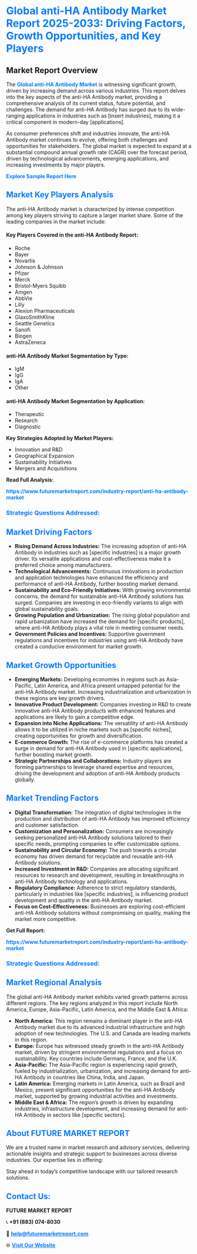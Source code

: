 <h1 style="color: #007BFF;">Global anti-HA Antibody Market Report 2025-2033: Driving Factors, Growth Opportunities, and Key Players</h1>

<section id="overview">
<h2>Market Report Overview</h2>
<p>The <a href="https://www.futuremarketreport.com/industry-report/anti-ha-antibody-market" style="color: #007BFF; text-decoration: none;"><strong>Global anti-HA Antibody Market</strong></a> is witnessing significant growth, driven by increasing demand across various industries. This report delves into the key aspects of the anti-HA Antibody market, providing a comprehensive analysis of its current status, future potential, and challenges. The demand for anti-HA Antibody has surged due to its wide-ranging applications in industries such as [insert industries], making it a critical component in modern-day [applications].</p>
<p>As consumer preferences shift and industries innovate, the anti-HA Antibody market continues to evolve, offering both challenges and opportunities for stakeholders. The global market is expected to expand at a substantial compound annual growth rate (CAGR) over the forecast period, driven by technological advancements, emerging applications, and increasing investments by major players.</p>
</section>

<section id="overview">
<p><a href="https://www.futuremarketreport.com/request-sample/reportId=64624" style="color: #007BFF; text-decoration: none;"><strong>Explore Sample Report Here</strong></a></p>
</section>

<section id="key-players">
<h2 style="color: #007BFF;">Market Key Players Analysis</h2>
<p>The anti-HA Antibody market is characterized by intense competition among key players striving to capture a larger market share. Some of the leading companies in the market include:</p>
<h4>Key Players Covered in the anti-HA Antibody Report:</h4>
<ul><li>Roche</li><li>Bayer</li><li>Novartis</li><li>Johnson &amp; Johnson</li><li>Pfizer</li><li>Merck</li><li>Bristol-Myers Squibb</li><li>Amgen</li><li>AbbVie</li><li>Lilly</li><li>Alexion Pharmaceuticals</li><li>GlaxoSmithKline</li><li>Seattle Genetics</li><li>Sanofi</li><li>Biogen</li><li>AstraZeneca</li></ul>
<h4>anti-HA Antibody Market Segmentation by Type:</h4>
<ul><li>IgM</li><li>IgG</li><li>IgA</li><li>Other</li></ul>

<h4>anti-HA Antibody Market Segmentation by Application:</h4>
<ul><li>Therapeutic</li><li>Research</li><li>Diagnostic</li></ul>
<p><strong>Key Strategies Adopted by Market Players:</strong></p>
<ul>
<li>Innovation and R&D</li>
<li>Geographical Expansion</li>
<li>Sustainability Initiatives</li>
<li>Mergers and Acquisitions</li>
</ul>
</section>

<section>
<p><strong>Read Full Analysis: </strong></p><a href="https://www.futuremarketreport.com/industry-report/anti-ha-antibody-market" style="color: #007BFF; text-decoration: none;"><strong>https://www.futuremarketreport.com/industry-report/anti-ha-antibody-market</strong></a>
<h3 style="color: #007BFF;">Strategic Questions Addressed:</h3>
</section>

<section id="driving-factors">
<h2 style="color: #007BFF;">Market Driving Factors</h2>
<ul>
<li><strong>Rising Demand Across Industries:</strong> The increasing adoption of anti-HA Antibody in industries such as [specific industries] is a major growth driver. Its versatile applications and cost-effectiveness make it a preferred choice among manufacturers.</li>
<li><strong>Technological Advancements:</strong> Continuous innovations in production and application technologies have enhanced the efficiency and performance of anti-HA Antibody, further boosting market demand.</li>
<li><strong>Sustainability and Eco-Friendly Initiatives:</strong> With growing environmental concerns, the demand for sustainable anti-HA Antibody solutions has surged. Companies are investing in eco-friendly variants to align with global sustainability goals.</li>
<li><strong>Growing Population and Urbanization:</strong> The rising global population and rapid urbanization have increased the demand for [specific products], where anti-HA Antibody plays a vital role in meeting consumer needs.</li>
<li><strong>Government Policies and Incentives:</strong> Supportive government regulations and incentives for industries using anti-HA Antibody have created a conducive environment for market growth.</li>
</ul>
</section>

<section id="growth-opportunities">
<h2 style="color: #007BFF;">Market Growth Opportunities</h2>
<ul>
<li><strong>Emerging Markets:</strong> Developing economies in regions such as Asia-Pacific, Latin America, and Africa present untapped potential for the anti-HA Antibody market. Increasing industrialization and urbanization in these regions are key growth drivers.</li>
<li><strong>Innovative Product Development:</strong> Companies investing in R&D to create innovative anti-HA Antibody products with enhanced features and applications are likely to gain a competitive edge.</li>
<li><strong>Expansion into Niche Applications:</strong> The versatility of anti-HA Antibody allows it to be utilized in niche markets such as [specific niches], creating opportunities for growth and diversification.</li>
<li><strong>E-commerce Growth:</strong> The rise of e-commerce platforms has created a surge in demand for anti-HA Antibody used in [specific applications], further boosting market growth.</li>
<li><strong>Strategic Partnerships and Collaborations:</strong> Industry players are forming partnerships to leverage shared expertise and resources, driving the development and adoption of anti-HA Antibody products globally.</li>
</ul>
</section>

<section id="trending-factors">
<h2 style="color: #007BFF;">Market Trending Factors</h2>
<ul>
<li><strong>Digital Transformation:</strong> The integration of digital technologies in the production and distribution of anti-HA Antibody has improved efficiency and customer satisfaction.</li>
<li><strong>Customization and Personalization:</strong> Consumers are increasingly seeking personalized anti-HA Antibody solutions tailored to their specific needs, prompting companies to offer customizable options.</li>
<li><strong>Sustainability and Circular Economy:</strong> The push towards a circular economy has driven demand for recyclable and reusable anti-HA Antibody solutions.</li>
<li><strong>Increased Investment in R&D:</strong> Companies are allocating significant resources to research and development, resulting in breakthroughs in anti-HA Antibody technology and applications.</li>
<li><strong>Regulatory Compliance:</strong> Adherence to strict regulatory standards, particularly in industries like [specific industries], is influencing product development and quality in the anti-HA Antibody market.</li>
<li><strong>Focus on Cost-Effectiveness:</strong> Businesses are exploring cost-efficient anti-HA Antibody solutions without compromising on quality, making the market more competitive.</li>
</ul>
</section>

<section>
<p><strong>Get Full Report: </strong></p><a href="https://www.futuremarketreport.com/industry-report/anti-ha-antibody-market" style="color: #007BFF; text-decoration: none;"><strong>https://www.futuremarketreport.com/industry-report/anti-ha-antibody-market</strong></a>
<h3 style="color: #007BFF;">Strategic Questions Addressed:</h3>
</section>


<section id="regional-analysis">
<h2 style="color: #007BFF;">Market Regional Analysis</h2>
<p>The global anti-HA Antibody market exhibits varied growth patterns across different regions. The key regions analyzed in this report include North America, Europe, Asia-Pacific, Latin America, and the Middle East & Africa:</p>
<ul>
<li><strong>North America:</strong> This region remains a dominant player in the anti-HA Antibody market due to its advanced industrial infrastructure and high adoption of new technologies. The U.S. and Canada are leading markets in this region.</li>
<li><strong>Europe:</strong> Europe has witnessed steady growth in the anti-HA Antibody market, driven by stringent environmental regulations and a focus on sustainability. Key countries include Germany, France, and the U.K.</li>
<li><strong>Asia-Pacific:</strong> The Asia-Pacific region is experiencing rapid growth, fueled by industrialization, urbanization, and increasing demand for anti-HA Antibody in countries like China, India, and Japan.</li>
<li><strong>Latin America:</strong> Emerging markets in Latin America, such as Brazil and Mexico, present significant opportunities for the anti-HA Antibody market, supported by growing industrial activities and investments.</li>
<li><strong>Middle East & Africa:</strong> The region’s growth is driven by expanding industries, infrastructure development, and increasing demand for anti-HA Antibody in sectors like [specific sectors].</li>
</ul>
</section>

<footer>
<h2 style="color: #007BFF;">About FUTURE MARKET REPORT</h2>
<p>We are a trusted name in market research and advisory services, delivering actionable insights and strategic support to businesses across diverse industries. Our expertise lies in offering:</p>

<p>Stay ahead in today’s competitive landscape with our tailored research solutions.</p>

<h2 style="color: #007BFF;">Contact Us:</h2>
<p><strong>FUTURE MARKET REPORT</strong></p>
<p>📞 <strong>+91 (883) 074-8030</strong></p>
<p>📧 <strong><a href="mailto:help@futuremarketreport.com" style="color: #007BFF;">help@futuremarketreport.com</a></strong></p>
<p>🌐 <strong><a href="https://www.futuremarketreport.com/" style="color: #007BFF;">Visit Our Website</a></strong></p>
</footer>